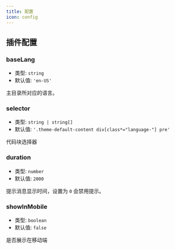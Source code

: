 ```yaml
---
title: 配置
icon: config
---
```


## 插件配置

### baseLang

- 类型: `string`
- 默认值: `'en-US'`

主目录所对应的语言。

### selector

- 类型: `string | string[]`
- 默认值: `'.theme-default-content div[class*="language-"] pre'`

代码块选择器

### duration

- 类型: `number`
- 默认值: `2000`

提示消息显示时间，设置为 `0` 会禁用提示。

### showInMobile

- 类型: `boolean`
- 默认值: `false`

是否展示在移动端
